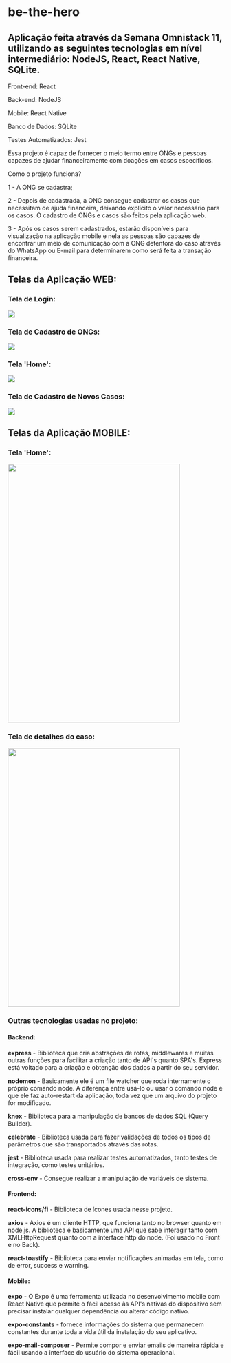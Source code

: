 # be-the-hero

## Aplicação feita através da Semana Omnistack 11, utilizando as seguintes tecnologias em nível intermediário: NodeJS, React, React Native, SQLite.

Front-end: React

Back-end: NodeJS

Mobile: React Native

Banco de Dados: SQLite

Testes Automatizados: Jest


Essa projeto é capaz de fornecer o meio termo entre ONGs e pessoas capazes de ajudar financeiramente com doações em casos específicos.

Como o projeto funciona?

1 - A ONG se cadastra;

2 - Depois de cadastrada, a ONG consegue cadastrar os casos que necessitam de ajuda financeira, deixando explícito o valor necessário para os casos. 
    O cadastro de ONGs e casos são feitos pela aplicação web.
    
3 - Após os casos serem cadastrados, estarão disponíveis para visualização na aplicação mobile e nela as pessoas são capazes de encontrar um meio de
    comunicação com a ONG detentora do caso através do WhatsApp ou E-mail para determinarem como será feita a transação financeira.
    
   
## Telas da Aplicação WEB:

### Tela de Login:

<img src="frontend/images/tela_login.png">

### Tela de Cadastro de ONGs:

<img src="frontend/images/tela_cadastro_ongs.png">

### Tela 'Home':

<img src="frontend/images/tela_home.png">

### Tela de Cadastro de Novos Casos:

<img src="frontend/images/tela_cadastro_novos_casos.png">


## Telas da Aplicação MOBILE:

### Tela 'Home':

<img src="mobile/images/tela_main_mobile.png" width="400" height="600">

### Tela de detalhes do caso:

<img src="mobile/images/tela_detalhes_mobile.png" width="400" height="600">



### Outras tecnologias usadas no projeto:


#### Backend:

**express** - Biblioteca que cria abstrações de rotas, middlewares e muitas outras funções para facilitar a criação tanto de API's quanto SPA's. Express está voltado para
              a criação e obtenção dos dados a partir do seu servidor.

**nodemon** - Basicamente ele é um file watcher que roda internamente o próprio comando node. A diferença entre usá-lo ou usar o comando node é que ele faz auto-restart
              da aplicação, toda vez que um arquivo do projeto for modificado.
         
**knex** - Biblioteca para a manipulação de bancos de dados SQL (Query Builder).

**celebrate** - Biblioteca usada para fazer validações de todos os tipos de parâmetros que são transportados através das rotas.

**jest** - Biblioteca usada para realizar testes automatizados, tanto testes de integração, como testes unitários.

**cross-env** - Consegue realizar a manipulação de variáveis de sistema.


#### Frontend:

**react-icons/fi** - Biblioteca de ícones usada nesse projeto.

**axios** - Axios é um cliente HTTP, que funciona tanto no browser quanto em node.js. A biblioteca é basicamente uma API que sabe interagir tanto com XMLHttpRequest quanto 
            com a interface http do node. (Foi usado no Front e no Back).

**react-toastify** - Biblioteca para enviar notificações animadas em tela, como de error, success e warning.


#### Mobile:
**expo** - O Expo é uma ferramenta utilizada no desenvolvimento mobile com React Native que permite o fácil acesso às API's nativas do dispositivo sem precisar instalar qualquer 
           dependência ou alterar código nativo.
           
**expo-constants** - fornece informações do sistema que permanecem constantes durante toda a vida útil da instalação do seu aplicativo.

**expo-mail-composer** - Permite compor e enviar emails de maneira rápida e fácil usando a interface do usuário do sistema operacional. 
